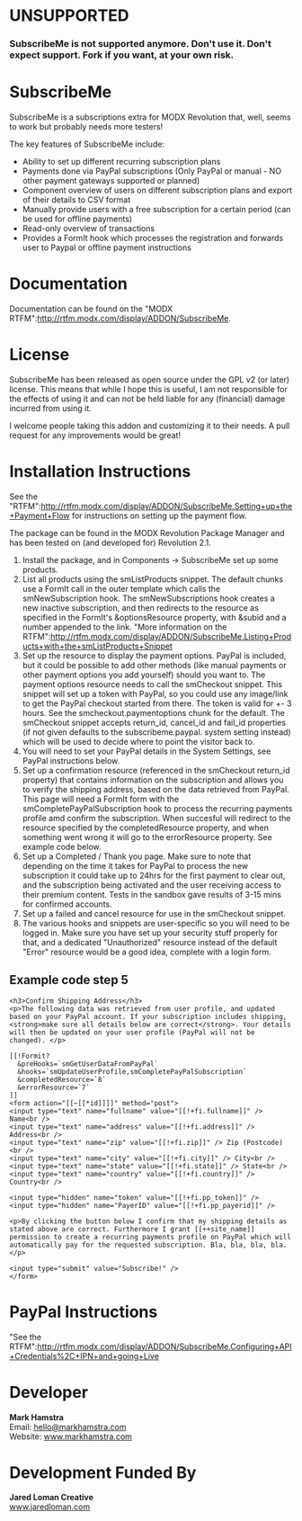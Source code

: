 # UNSUPPORTED

### SubscribeMe is not supported anymore. Don't use it. Don't expect support. Fork if you want, at your own risk.

# SubscribeMe
SubscribeMe is a subscriptions extra for MODX Revolution that, well, seems to work but probably needs more testers!

The key features of SubscribeMe include:

- Ability to set up different recurring subscription plans
- Payments done via PayPal subscriptions (Only PayPal or manual - NO other payment gateways supported or planned)
- Component overview of users on different subscription plans and export of their details to CSV format
- Manually provide users with a free subscription for a certain period (can be used for offline payments)
- Read-only overview of transactions
- Provides a FormIt hook which processes the registration and forwards user to Paypal or offline payment instructions

# Documentation
Documentation can be found on the "MODX RTFM":http://rtfm.modx.com/display/ADDON/SubscribeMe.

# License
SubscribeMe has been released as open source under the GPL v2 (or later) license. This means that while I hope this is useful,
I am not responsible for the effects of using it and can not be held liable for any (financial) damage incurred from using it.

I welcome people taking this addon and customizing it to their needs. A pull request for any improvements would be great!

# Installation Instructions
See the "RTFM":http://rtfm.modx.com/display/ADDON/SubscribeMe.Setting+up+the+Payment+Flow for instructions on setting up the payment flow.

The package can be found in the MODX Revolution Package Manager and has been tested on (and developed for) Revolution 2.1.

1. Install the package, and in Components -> SubscribeMe set up some products.
2. List all products using the smListProducts snippet. The default chunks use a FormIt call in the outer template
   which calls the smNewSubscription hook. The smNewSubscriptions hook creates a new inactive subscription, and then
   redirects to the resource as specified in the FormIt's &optionsResource property, with &subid and a number appended to the
   link. "More information on the RTFM":http://rtfm.modx.com/display/ADDON/SubscribeMe.Listing+Products+with+the+smListProducts+Snippet
3. Set up the resource to display the payment options. PayPal is included, but it could be possible to add other
   methods (like manual payments or other payment options you add yourself) should you want to. The payment options
   resource needs to call the smCheckout snippet. This snippet will set up a token with PayPal, so you could use any
   image/link to get the PayPal checkout started from there. The token is valid for +- 3 hours.
   See the smcheckout.paymentoptions chunk for the default.
   The smCheckout snippet accepts return_id, cancel_id and fail_id properties (if not given defaults to the subscribeme.paypal.<property>
   system setting instead) which will be used to decide where to point the visitor back to.
4. You will need to set your PayPal details in the System Settings, see PayPal instructions below.
5. Set up a confirmation resource (referenced in the smCheckout return_id property) that contains information on
   the subscription and allows you to verify the shipping address, based on the data retrieved from PayPal.
   This page will need a FormIt form with the smCompletePayPalSubscription hook to process the recurring payments
   profile amd confirm the subscription. When succesful will redirect to the resource specified by the completedResource
   property, and when something went wrong it will go to the errorResource property. 
   See example code below.
6. Set up a Completed / Thank you page. Make sure to note that depending on the time it takes for PayPal to process
   the new subscription it could take up to 24hrs for the first payment to clear out, and the subscription being
   activated and the user receiving access to their premium content. Tests in the sandbox gave results of 3-15 mins
   for confirmed accounts.
7. Set up a failed and cancel resource for use in the smCheckout snippet.
8. The various hooks and snippets are user-specific so you will need to be logged in. Make sure you have set up your
   security stuff properly for that, and a dedicated "Unauthorized" resource instead of the default "Error" resource
   would be a good idea, complete with a login form.

## Example code step 5

    <h3>Confirm Shipping Address</h3>
    <p>The following data was retrieved from user profile, and updated based on your PayPal account. If your subscription includes shipping, <strong>make sure all details below are correct</strong>. Your details will then be updated on your user profile (PayPal will not be changed). </p>

    [[!Formit?
      &preHooks=`smGetUserDataFromPayPal`
      &hooks=`smUpdateUserProfile,smCompletePayPalSubscription`
      &completedResource=`8`
      &errorResource=`7`
    ]]
    <form action="[[~[[*id]]]]" method="post">
    <input type="text" name="fullname" value="[[!+fi.fullname]]" /> Name<br />
    <input type="text" name="address" value="[[!+fi.address]]" /> Address<br />
    <input type="text" name="zip" value="[[!+fi.zip]]" /> Zip (Postcode)<br />
    <input type="text" name="city" value="[[!+fi.city]]" /> City<br />
    <input type="text" name="state" value="[[!+fi.state]]" /> State<br />
    <input type="text" name="country" value="[[!+fi.country]]" /> Country<br />

    <input type="hidden" name="token" value="[[!+fi.pp_token]]" />
    <input type="hidden" name="PayerID" value="[[!+fi.pp_payerid]]" />

    <p>By clicking the button below I confirm that my shipping details as stated above are correct. Furthermore I grant [[++site_name]] permission to create a recurring payments profile on PayPal which will automatically pay for the requested subscription. Bla, bla, bla, bla.</p>

    <input type="submit" value="Subscribe!" />
    </form>

# PayPal Instructions

"See the RTFM":http://rtfm.modx.com/display/ADDON/SubscribeMe.Configuring+API+Credentials%2C+IPN+and+going+Live

# Developer
**Mark Hamstra**  
Email: hello@markhamstra.com  
Website: www.markhamstra.com

# Development Funded By
**Jared Loman Creative**  
www.jaredloman.com
